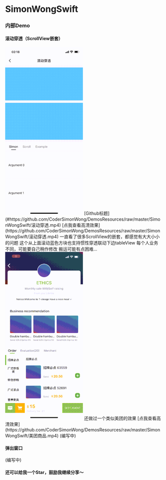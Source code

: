 
# SimonWongSwift

### 内部Demo

#### 滚动穿透（ScrollView嵌套）
<img src="./GithubImages/滚动穿透.gif" width="250px" />
[Github标题](#https://github.com/CoderSimonWong/DemosResources/raw/master/SimonWongSwift/滚动穿透.mp4)
[点我查看高清效果](https://github.com/CoderSimonWong/DemosResources/raw/master/SimonWongSwift/滚动穿透.mp4)
一直看了很多ScrollView的嵌套，都感觉有大大小小的问题
这个从上面滚动蓝色方块也支持惯性穿透联动下边tableView
每个人业务不同，可能要自己稍作修改
搬运可能有点困难...
<br>
<img src="./GithubImages/美团商品.gif" width="250px" />
还做过一个类似美团的效果
[点我查看高清效果](https://github.com/CoderSimonWong/DemosResources/raw/master/SimonWongSwift/美团商品.mp4)
(编写中)

#### 弹出窗口
(编写中)

#### 还可以给我一个Star，鼓励我继续分享～
